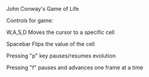John Conway's Game of Life

Controls for game:

W,A,S,D Moves the cursor to a specific cell

Spacebar Flips the value of the cell

Pressing "p" key pauses/resumes evolution

Pressing "f" pauses and advances one frame at a time
